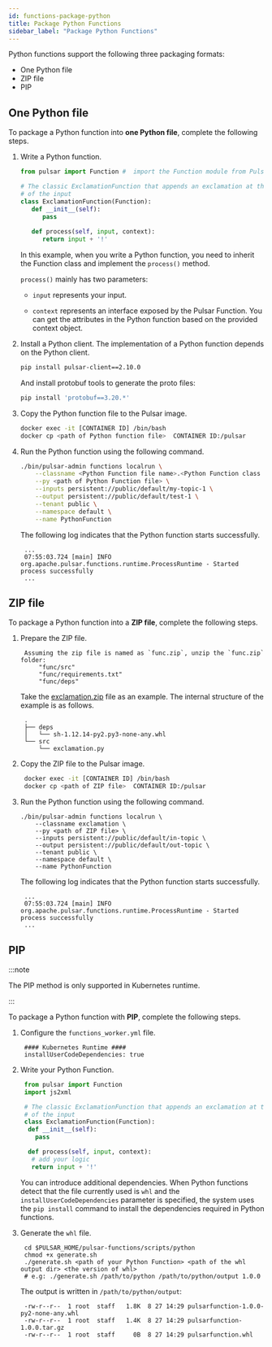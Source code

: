 ```yaml
---
id: functions-package-python
title: Package Python Functions
sidebar_label: "Package Python Functions"
---
```


Python functions support the following three packaging formats:
- One Python file
- ZIP file
- PIP

## One Python file

To package a Python function into **one Python file**, complete the following steps.

1. Write a Python function.

   ```python
   from pulsar import Function #  import the Function module from Pulsar
   
   # The classic ExclamationFunction that appends an exclamation at the end
   # of the input
   class ExclamationFunction(Function):
      def __init__(self):
         pass
      
      def process(self, input, context):
         return input + '!'
   ```

    In this example, when you write a Python function, you need to inherit the Function class and implement the `process()` method.

    `process()` mainly has two parameters: 

    - `input` represents your input.
  
    - `context` represents an interface exposed by the Pulsar Function. You can get the attributes in the Python function based on the provided context object.

2. Install a Python client. The implementation of a Python function depends on the Python client. 

   ```bash
   pip install pulsar-client==2.10.0
   ```
   
   And install protobuf tools to generate the proto files:

   ```bash
   pip install 'protobuf==3.20.*'
   ```

3. Copy the Python function file to the Pulsar image.

   ```bash
   docker exec -it [CONTAINER ID] /bin/bash
   docker cp <path of Python function file>  CONTAINER ID:/pulsar
   ```

4. Run the Python function using the following command.

   ```bash
   ./bin/pulsar-admin functions localrun \
       --classname <Python Function file name>.<Python Function class name> \
       --py <path of Python Function file> \
       --inputs persistent://public/default/my-topic-1 \
       --output persistent://public/default/test-1 \
       --tenant public \
       --namespace default \
       --name PythonFunction
   ```

   The following log indicates that the Python function starts successfully.

   ```text
    ...
    07:55:03.724 [main] INFO  org.apache.pulsar.functions.runtime.ProcessRuntime - Started process successfully
    ...
   ```

## ZIP file

To package a Python function into a **ZIP file**, complete the following steps.

1. Prepare the ZIP file. 

   ```text
    Assuming the zip file is named as `func.zip`, unzip the `func.zip` folder:
        "func/src"
        "func/requirements.txt"
        "func/deps"
   ```
    
   Take the [exclamation.zip](https://github.com/apache/pulsar/tree/master/tests/docker-images/latest-version-image/python-examples) file as an example. The internal structure of the example is as follows.

   ```text
    .
    ├── deps
    │   └── sh-1.12.14-py2.py3-none-any.whl
    └── src
        └── exclamation.py
   ```

2. Copy the ZIP file to the Pulsar image.

   ```bash
    docker exec -it [CONTAINER ID] /bin/bash
    docker cp <path of ZIP file>  CONTAINER ID:/pulsar
   ```

3. Run the Python function using the following command.

   ```shell
   ./bin/pulsar-admin functions localrun \
       --classname exclamation \
       --py <path of ZIP file> \
       --inputs persistent://public/default/in-topic \
       --output persistent://public/default/out-topic \
       --tenant public \
       --namespace default \
       --name PythonFunction
   ```

    The following log indicates that the Python function starts successfully.

   ```text
    ...
    07:55:03.724 [main] INFO  org.apache.pulsar.functions.runtime.ProcessRuntime - Started process successfully
    ...
   ```

## PIP

:::note

The PIP method is only supported in Kubernetes runtime. 

:::

To package a Python function with **PIP**, complete the following steps.

1. Configure the `functions_worker.yml` file.

   ```text
    #### Kubernetes Runtime ####
    installUserCodeDependencies: true
   ```

2. Write your Python Function.

   ```python
    from pulsar import Function
    import js2xml

    # The classic ExclamationFunction that appends an exclamation at the end
    # of the input
    class ExclamationFunction(Function):
     def __init__(self):
       pass

     def process(self, input, context):
      # add your logic
      return input + '!'
   ```

   You can introduce additional dependencies. When Python functions detect that the file currently used is `whl` and the `installUserCodeDependencies` parameter is specified, the system uses the `pip install` command to install the dependencies required in Python functions.

3. Generate the `whl` file.

   ```shell
    cd $PULSAR_HOME/pulsar-functions/scripts/python
    chmod +x generate.sh
    ./generate.sh <path of your Python Function> <path of the whl output dir> <the version of whl>
    # e.g: ./generate.sh /path/to/python /path/to/python/output 1.0.0
   ```

   The output is written in `/path/to/python/output`:

   ```text
    -rw-r--r--  1 root  staff   1.8K  8 27 14:29 pulsarfunction-1.0.0-py2-none-any.whl
    -rw-r--r--  1 root  staff   1.4K  8 27 14:29 pulsarfunction-1.0.0.tar.gz
    -rw-r--r--  1 root  staff     0B  8 27 14:29 pulsarfunction.whl
   ```
